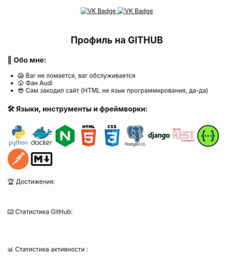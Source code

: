 <div id="badges" align="center">
  <a href="https://vk.com/l1nkcrazy">
    <img src="https://img.shields.io/badge/VK-blue?style=for-the-badge&logo=VK&logoColor=white" alt="VK Badge"/>
  </a>

  <a href= "https://e.mail.ru/inbox/?back=1">
    <img src = "https://img.shields.io/badge/EMAIL-red?style=for-the-badge&logo=Gmail&logoColor=white" alt="VK Badge"/>
  </a>
</div>

<div id ="viewprof" align="center">
  <img src = "https://komarev.com/ghpvc/?username=MichailFedyaev&style=flat-square" alt ""/>
</div>

<div id="haythere" align="center">
  <h2> Профиль на GITHUB </h2>
</div>

### :cowboy_hat_face: Обо мне:
- 😱 Ваг не ломается, ваг обслуживается
- 😮 Фан Audi
- 😎 Сам закодил сайт (HTML не язык программирования, да-да)


### 🛠️ Языки, инструменты и фреймворки:
<div>
  <img src="https://github.com/devicons/devicon/blob/master/icons/python/python-original-wordmark.svg" width="50" height="50"/>
  <img src="https://github.com/devicons/devicon/blob/master/icons/docker/docker-original-wordmark.svg" width="50" height="50"/>
  <img src="https://github.com/devicons/devicon/blob/master/icons/nginx/nginx-original.svg" width="50" height="50"/>
  <img src="https://github.com/devicons/devicon/blob/master/icons/html5/html5-original-wordmark.svg" width="50" height="50"/>
  <img src="https://github.com/devicons/devicon/blob/master/icons/css3/css3-original-wordmark.svg" width="50" height="50"/>
  <img src="https://github.com/devicons/devicon/blob/master/icons/postgresql/postgresql-original-wordmark.svg" width="50" height="50"/>
  <img src="https://github.com/devicons/devicon/blob/master/icons/django/django-plain-wordmark.svg" width="50" height="50"/>
  <img src="https://github.com/devicons/devicon/blob/master/icons/djangorest/djangorest-plain.svg" width="55" height="55"/>
  <img src="https://github.com/devicons/devicon/blob/master/icons/swagger/swagger-original.svg" width="50" height="50"/>
  <img src="https://github.com/devicons/devicon/blob/master/icons/postman/postman-original.svg" width="50" height="50"/>
  <img src="https://github.com/devicons/devicon/blob/master/icons/markdown/markdown-original.svg" width="50" height="50"/>
</div>

🏆 Достижения:
<div>
    <img src="https://github-profile-trophy.vercel.app/?username=MichailFedyaev" alt=""/>
</div>


⌨️ Статистика GitHub:
<div>
  <img src="https://github-readme-stats.vercel.app/api/top-langs/?username=MichailFedyaev" alt=""/><br/>
  <img src="https://github-readme-streak-stats.herokuapp.com/?user=MichailFedyaev&theme=dark&hide_border=true" alt=""/>
</div>

📊 Статистика активности :
<div>
  <img src="https://github-readme-activity-graph.vercel.app/graph?username=MichailFedyaev&theme=react-dark" alt=""/>
</div>
